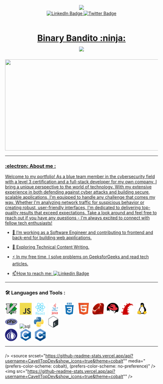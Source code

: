 <div id="header" align="center">
  <img src="https://media.giphy.com/media/B4dt6rXq6nABilHTYM/giphy.gif" width="200"/>
</div>
<div id="badges" align="center">
<a href="www.linkedin.com/in/cavelle-ndlovu-0a1b05214">
  <img src="https://img.shields.io/badge/LinkedIn-Let's Connect!-blueviolet?logo=linkedin&logoColor=white&style=for-the-badge" alt="LinkedIn Badge"/>
</a>
  <a href="https://twitter.com/CavelleNdlovu">
    <img src="https://img.shields.io/badge/Twitter-Follow-blue?logo=Twitter&logoColor=white&style=for-the-badge&logo=twitter&logoColor=white" alt="Twitter Badge"/>

<div id="views" align="center">
<img src="https://komarev.com/ghpvc/?username=your-github-username&style=flat-square&color=blue" alt=""/>

<h1> 
<div allign="centre">
Binary Bandito :ninja:
</div>
  <img src="https://media.giphy.com/media/HvekzBaREHxlEwvlOS/giphy.gif" width="100px"/>
</h1>
<div align="center">
  <img src="https://media.giphy.com/media/Y0gka4ki1Nh8AvMY5X/giphy.gif" width="700" height="300"/>



---
<div align="left">

### :electron: About me :

Welcome to my portfolio! As a blue team member in the cybersecurity field with a level 3 certification and a full-stack developer for my own company, I bring a unique perspective to the world of technology. With my extensive experience in both defending against cyber attacks and building secure, scalable applications, I'm equipped to handle any challenge that comes my way. Whether I'm analyzing network traffic for suspicious behavior or creating robust, user-friendly interfaces, I'm dedicated to delivering top-quality results that exceed expectations. Take a look around and feel free to reach out if you have any questions - I'm always excited to connect with fellow tech enthusiasts!

- :telescope: I’m working as a Software Engineer and contributing to frontend and back-end for building web applications.

- :seedling: Exploring Technical Content Writing.

- :zap: In my free time, I solve problems on GeeksforGeeks and read tech articles.

- :mailbox:How to reach me: [![Linkedin Badge](https://img.shields.io/badge/-kakbar-blue?style=flat&logo=Linkedin&logoColor=white)](www.linkedin.com/in/cavelle-ndlovu-0a1b05214)
</div>

---
<div align="left">

### :hammer_and_wrench: Languages and Tools :

<img src="https://github.com/devicons/devicon/blob/master/icons/vim/vim-original.svg" title="vim" alt="Java" width="40" height="40"/>&nbsp;
<img src="https://github.com/devicons/devicon/blob/master/icons/javascript/javascript-original.svg" title="JavaScript" alt="JavaScript" width="40" height="40"/>&nbsp;
<img src="https://github.com/devicons/devicon/blob/master/icons/react/react-original-wordmark.svg" title="React" alt="React" width="40" height="40"/>&nbsp;
<img src="https://github.com/devicons/devicon/blob/master/icons/java/java-original-wordmark.svg" title="Java" alt="Java" width="40" height="40"/>&nbsp;
<img src="https://github.com/devicons/devicon/blob/master/icons/css3/css3-plain-wordmark.svg"  title="CSS3" alt="CSS" width="40" height="40"/>&nbsp;
<img src="https://github.com/devicons/devicon/blob/master/icons/html5/html5-original.svg" title="HTML5" alt="HTML" width="40" height="40"/>&nbsp;
<img src="https://github.com/devicons/devicon/blob/master/icons/ruby/ruby-original.svg" title="ruby" alt="ruby" width="40" height="40"/>&nbsp;
<img src="https://github.com/devicons/devicon/blob/master/icons/redhat/redhat-original.svg" title="redhat" alt="redhat" width="40" height="40"/>&nbsp;
<img src="https://github.com/devicons/devicon/blob/master/icons/rails/rails-plain.svg" title="rails" alt="rails" width="40" height="40"/>&nbsp;
<img src="https://github.com/devicons/devicon/blob/master/icons/linux/linux-original.svg" title="linux" alt="linux" width="40" height="40"/>&nbsp;
<img src="https://github.com/devicons/devicon/blob/master/icons/php/php-original.svg" title="php" alt="php" width="40" height="40"/>&nbsp;
<img src="" title="sql" alt="sql" width="40" height="40"/>&nbsp;
<img src="https://github.com/devicons/devicon/blob/master/icons/python/python-original.svg" title="python" alt="python" width="40" height="40"/>&nbsp; 
<img src="https://github.com/devicons/devicon/blob/master/icons/bash/bash-original.svg" title="bash" alt="bash" width="40" height="40"/>&nbsp;  
<img src="https://github.com/devicons/devicon/blob/master/icons/perl/perl-original.svg" title="perl" alt="perl" width="40" height="40"/>&nbsp; 
<img src="https://github.com/devicons/devicon/blob/master/icons/c/c-original.svg" title="c" alt="c" width="40" height="40"/>&nbsp; 
<img src="https://github.com/devicons/devicon/blob/master/icons/cplusplus/cplusplus-original.svg" title="cplusplus" alt="cplusplus" width="40" height="40"/>&nbsp; 

 ---

### 
  
  <picture>
<source 
        ![Cavell's GitHub stats](https://github-readme-stats.vercel.app/api?username=CavellTopDev&show_icons=true&theme=cobalt)
  src=("https://github-readme-stats.vercel.app/api?username=CavellTopDev&show_icons=true&theme=cobalt")
  media="(prefers-color-scheme: cobalt)"
        
/>
<source
  srcset="https://github-readme-stats.vercel.app/api?username=CavellTopDev&show_icons=true&theme=cobalt""
  media="(prefers-color-scheme: cobalt), (prefers-color-scheme: no-preference)"
/>
<img src="https://github-readme-stats.vercel.app/api?username=CavellTopDev&show_icons=true&theme=cobalt"" />
</picture>
  
<!---
**CavellTopDev/CavellTopDev** is a ✨ _special_ ✨ repository because its `README.md` (this file) appears on your GitHub profile.


Here are some ideas to get you started:

- 🔭 I’m currently working on ...
- 🌱 I’m currently learning ...
- 👯 I’m looking to collaborate on ...
- 🤔 I’m looking for help with ...
- 💬 Ask me about ...
- 📫 How to reach me: ...
- 😄 Pronouns: ...
- ⚡ Fun fact: ...
-->
